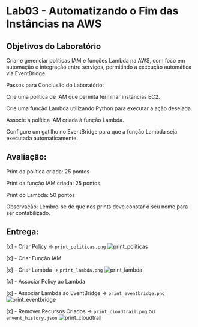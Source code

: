 # Lab03 - Automatizando o Fim das Instâncias na AWS

## Objetivos do Laboratório
Criar e gerenciar políticas IAM e funções Lambda na AWS, com foco em automação e integração entre serviços, permitindo a execução automática via EventBridge. 
 

Passos para Conclusão do Laboratório:

Crie uma política de IAM que permita terminar instâncias EC2.

Crie uma função Lambda utilizando Python para executar a ação desejada.

Associe a política IAM criada à função Lambda.

Configure um gatilho no EventBridge para que a função Lambda seja executada automaticamente.

## Avaliação:
Print da política criada: 25 pontos

Print da função IAM criada: 25 pontos

Print do Lambda: 50 pontos

Observação: Lembre-se de que nos prints deve constar o seu nome para ser contabilizado. 

## Entrega:

[x] - Criar Policy -> `print_politicas.png`
![print_politicas](print_politicas.png)

[x] - Criar Função IAM

[x] - Criar Lambda -> `print_lambda.png`
![print_lambda](print_lambda.png)

[x] - Associar Policy ao Lambda

[x] - Associar Lambda ao EventBridge -> `print_eventbridge.png`
![print_eventbridge](print_event_bridge.png)

[x] - Remover Recursos Criados -> `print_cloudtrail.png` ou `envent_history.json`
![print_cloudtrail](print_cloudtrail.png)

